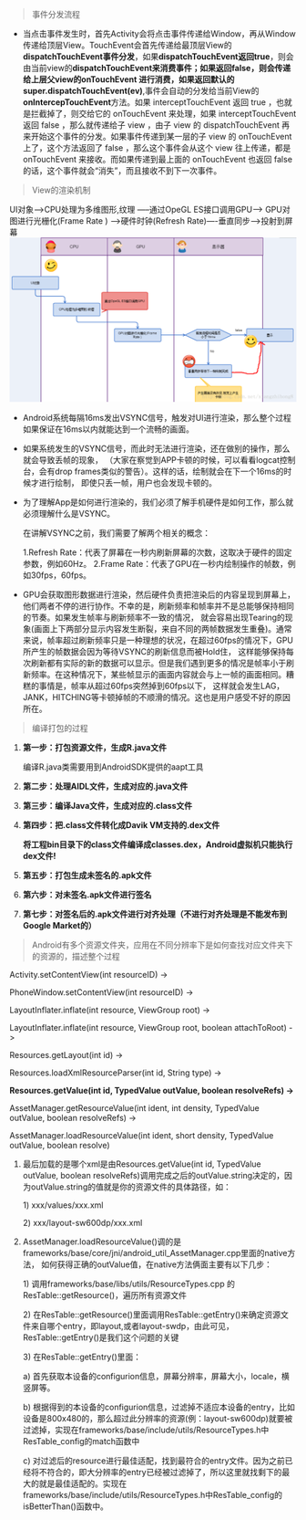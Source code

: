 > 事件分发流程

* 当点击事件发生时，首先Activity会将点击事件传递给Window，再从Window传递给顶层View。TouchEvent会首先传递给最顶层View的**dispatchTouchEvent事件分发**，如果**dispatchTouchEvent返回true**，则会由当前view的**dispatchTouchEvent来消费事件；如果返回false，**则会传递给上层父view的**onTouchEvent **进行消费，如果返回默认的**super.dispatchTouchEvent\(ev\)**,事件会自动的分发给当前View的**onIntercepTouchEvent**方法。如果 interceptTouchEvent 返回 true ，也就是拦截掉了，则交给它的 onTouchEvent 来处理，如果 interceptTouchEvent 返回 false ，那么就传递给子 view ，由子 view 的 dispatchTouchEvent 再来开始这个事件的分发。如果事件传递到某一层的子 view 的 onTouchEvent 上了，这个方法返回了 false ，那么这个事件会从这个 view 往上传递，都是 onTouchEvent 来接收。而如果传递到最上面的 onTouchEvent 也返回 false 的话，这个事件就会“消失”，而且接收不到下一次事件。

> View的渲染机制

UI对象—-&gt;CPU处理为多维图形,纹理 —–通过OpeGL ES接口调用GPU—-&gt; GPU对图进行光栅化\(Frame Rate \) —-&gt;硬件时钟\(Refresh Rate\)—-垂直同步—-&gt;投射到屏幕![](/assets/import_xuanran.png)

* Android系统每隔16ms发出VSYNC信号，触发对UI进行渲染，那么整个过程如果保证在16ms以内就能达到一个流畅的画面。

* 如果系统发生的VSYNC信号，而此时无法进行渲染，还在做别的操作，那么就会导致丢帧的现象， （大家在察觉到APP卡顿的时候，可以看看logcat控制台，会有drop frames类似的警告）。这样的话，绘制就会在下一个16ms的时候才进行绘制， 即使只丢一帧，用户也会发现卡顿的。

* 为了理解App是如何进行渲染的，我们必须了解手机硬件是如何工作，那么就必须理解什么是VSYNC。

  在讲解VSYNC之前，我们需要了解两个相关的概念：

  1.Refresh Rate：代表了屏幕在一秒内刷新屏幕的次数，这取决于硬件的固定参数，例如60Hz。 2.Frame Rate：代表了GPU在一秒内绘制操作的帧数，例如30fps，60fps。

* GPU会获取图形数据进行渲染，然后硬件负责把渲染后的内容呈现到屏幕上，他们两者不停的进行协作。不幸的是，刷新频率和帧率并不是总能够保持相同的节奏。如果发生帧率与刷新频率不一致的情况， 就会容易出现Tearing的现象\(画面上下两部分显示内容发生断裂，来自不同的两帧数据发生重叠\)。通常来说，帧率超过刷新频率只是一种理想的状况，在超过60fps的情况下，GPU所产生的帧数据会因为等待VSYNC的刷新信息而被Hold住， 这样能够保持每次刷新都有实际的新的数据可以显示。但是我们遇到更多的情况是帧率小于刷新频率。在这种情况下，某些帧显示的画面内容就会与上一帧的画面相同。糟糕的事情是，帧率从超过60fps突然掉到60fps以下， 这样就会发生LAG，JANK，HITCHING等卡顿掉帧的不顺滑的情况。这也是用户感受不好的原因所在。

> 编译打包的过程

1. **第一步：打包资源文件，生成R.java文件**

   编译R.java类需要用到AndroidSDK提供的aapt工具

2. **第二步：处理AIDL文件，生成对应的.java文件**

3. **第三步：编译Java文件，生成对应的.class文件**

4. **第四步：把.class文件转化成Davik VM支持的.dex文件**

   **将工程bin目录下的class文件编译成classes.dex，Android虚拟机只能执行dex文件!**

5. **第五步：打包生成未签名的.apk文件**

6. **第六步：对未签名.apk文件进行签名**

7. **第七步：对签名后的.apk文件进行对齐处理（不进行对齐处理是不能发布到Google Market的）**

> Android有多个资源文件夹，应用在不同分辨率下是如何查找对应文件夹下的资源的，描述整个过程

Activity.setContentView\(int resourceID\) -&gt;

PhoneWindow.setContentView\(int resourceID\) -&gt;

LayoutInflater.inflate\(int resource, ViewGroup root\) -&gt;

LayoutInflater.inflate\(int resource, ViewGroup root, boolean attachToRoot\) -&gt;

Resources.getLayout\(int id\) -&gt;

Resources.loadXmlResourceParser\(int id, String type\) -&gt;

**Resources.getValue\(int id, TypedValue outValue, boolean resolveRefs\) -&gt;**

AssetManager.getResourceValue\(int ident, int density, TypedValue outValue, boolean resolveRefs\) -&gt;

AssetManager.loadResourceValue\(int ident, short density, TypedValue outValue, boolean resolve\)

1. 最后加载的是哪个xml是由Resources.getValue\(int id, TypedValue outValue, boolean resolveRefs\)调用完成之后的outValue.string决定的，因为outValue.string的值就是你的资源文件的具体路径，如：

   1\) xxx/values/xxx.xml

   2\) xxx/layout-sw600dp/xxx.xml

2. AssetManager.loadResourceValue\(\)调的是frameworks/base/core/jni/android\_util\_AssetManager.cpp里面的native方法， 如何获得正确的outValue值，在native方法俩面主要有以下几步：

   1\) 调用frameworks/base/libs/utils/ResourceTypes.cpp 的ResTable::getResource\(\)，遍历所有资源文件

   2\) 在ResTable::getResource\(\)里面调用ResTable::getEntry\(\)来确定资源文件来自哪个entry，即layout,或者layout-swdp，由此可见，ResTable::getEntry\(\)是我们这个问题的关键

   3\) 在ResTable::getEntry\(\)里面：

   a\) 首先获取本设备的configurion信息，屏幕分辨率，屏幕大小，locale，横竖屏等。

   b\) 根据得到的本设备的configurion信息，过滤掉不适应本设备的entry，比如设备是800x480的，那么超过此分辨率的资源\(例：layout-sw600dp\)就要被过滤掉，实现在frameworks/base/include/utils/ResourceTypes.h中ResTable\_config的match函数中

   c\) 对过滤后的resource进行最佳适配，找到最符合的entry文件。因为之前已经将不符合的，即大分辨率的entry已经被过滤掉了，所以这里就找剩下的最大的就是最佳适配的。实现在frameworks/base/include/utils/ResourceTypes.h中ResTable\_config的isBetterThan\(\)函数中。



